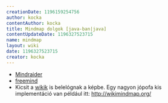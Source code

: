 ```yaml
---
creationDate: 1196159254756 
author: kocka 
contentAuthor: kocka 
title: Mindmap dolgok [java-ban|java] 
contentUpdateDate: 1196327523715 
name: mindmap 
layout: wiki 
date: 1196327523715 
creator: kocka 
---
```

*   [Mindraider](Missing.html)
*   [freemind](freemind.html)
*   Kicsit a [wikik](wiki.html) is belelógnak a képbe. Egy nagyon jópofa kis implementáció van például itt: http://wikimindmap.org/




